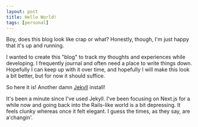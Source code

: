 ```yaml
---
layout: post
title: Hello World!
tags: [personal]
---
```


Boy, does this blog look like crap or what? Honestly, though, I'm just happy that it's up and running.

I wanted to create this "blog" to track my thoughts and experiences while developing. I frequently journal and often need a place to write things down. Hopefully I can keep up with it over time, and hopefully I will make this look a bit better, but for now it should suffice.

So here it is! Another damn [Jekyll](https://jekyllrb.com/docs/installation/) install!

It's been a minute since I've used Jekyll. I've been focusing on Next.js for a while now and going back into the Rails-like world is a bit depressing. It feels clunky whereas once it felt elegant. I guess the times, as they say, are a'changin'.
